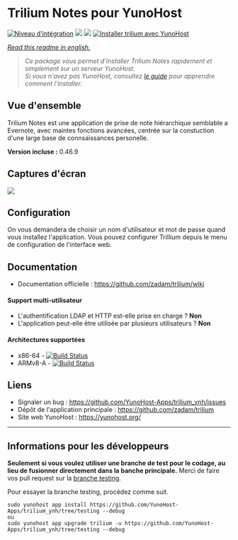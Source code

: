 # Trilium Notes pour YunoHost

[![Niveau d'intégration](https://dash.yunohost.org/integration/trilium.svg)](https://dash.yunohost.org/appci/app/trilium) ![](https://ci-apps.yunohost.org/ci/badges/trilium.status.svg) ![](https://ci-apps.yunohost.org/ci/badges/trilium.maintain.svg)
[![Installer trilium avec YunoHost](https://install-app.yunohost.org/install-with-yunohost.svg)](https://install-app.yunohost.org/?app=trilium)

*[Read this readme in english.](./README.md)*

> *Ce package vous permet d'installer Trilium Notes rapidement et simplement sur un serveur YunoHost.  
Si vous n'avez pas YunoHost, consultez [le guide](https://yunohost.org/#/install) pour apprendre comment l'installer.*

## Vue d'ensemble
Trilium Notes est une application de prise de note hiérarchique semblable a Evernote, avec maintes fonctions avancées, centrée sur la constuction d'une large base de connsaissances personelle.

**Version incluse :** 0.46.9

## Captures d'écran

![](https://raw.githubusercontent.com/wiki/zadam/trilium/images/screenshot.png)

## Configuration

On vous demandera de choisir un nom d'utilisateur et mot de passe quand vous installez l'application. Vous pouvez configurer Trillium depuis le menu de configuration de l'interface web.

## Documentation

* Documentation officielle : https://github.com/zadam/trilium/wiki

#### Support multi-utilisateur

* L'authentification LDAP et HTTP est-elle prise en charge ? **Non**
* L'application peut-elle être utilisée par plusieurs utilisateurs ? **Non**

#### Architectures supportées

* x86-64 - [![Build Status](https://ci-apps.yunohost.org/ci/logs/trilium%20%28Apps%29.svg)](https://ci-apps.yunohost.org/ci/apps/trilium/)
* ARMv8-A - [![Build Status](https://ci-apps-arm.yunohost.org/ci/logs/trilium%20%28Apps%29.svg)](https://ci-apps-arm.yunohost.org/ci/apps/trilium/)

## Liens

* Signaler un bug : https://github.com/YunoHost-Apps/trilium_ynh/issues
* Dépôt de l'application principale : https://github.com/zadam/trilium
* Site web YunoHost : https://yunohost.org/

---

## Informations pour les développeurs

**Seulement si vous voulez utiliser une branche de test pour le codage, au lieu de fusionner directement dans la banche principale.**
Merci de faire vos pull request sur la [branche testing](https://github.com/YunoHost-Apps/trilium_ynh/tree/testing).

Pour essayer la branche testing, procédez comme suit.
```
sudo yunohost app install https://github.com/YunoHost-Apps/trilium_ynh/tree/testing --debug
ou
sudo yunohost app upgrade trilium -u https://github.com/YunoHost-Apps/trilium_ynh/tree/testing --debug
```
